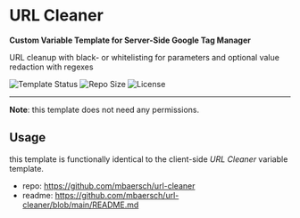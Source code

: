# URL Cleaner 

**Custom Variable Template for Server-Side Google Tag Manager**

URL cleanup with black- or whitelisting for parameters and optional value redaction with regexes 

![Template Status](https://img.shields.io/badge/Community%20Template%20Gallery%20Status-submitted-orange) ![Repo Size](https://img.shields.io/github/repo-size/mbaersch/url-cleaner-server) ![License](https://img.shields.io/github/license/mbaersch/url-cleaner-server)

---

**Note**: this template does not need any permissions. 

## Usage
this template is functionally identical to the client-side *URL Cleaner* variable template. 
- repo: https://github.com/mbaersch/url-cleaner
- readme: https://github.com/mbaersch/url-cleaner/blob/main/README.md
